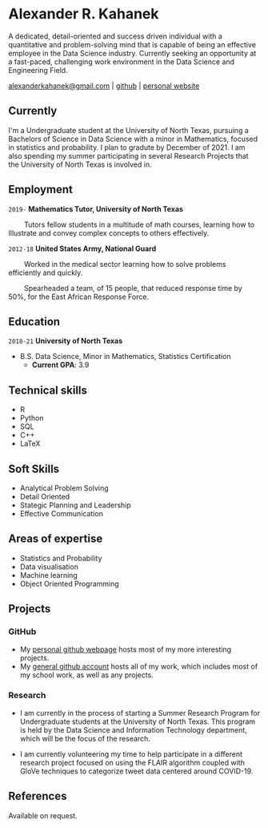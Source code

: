# Alexander R. Kahanek
A dedicated, detail-oriented and success driven individual with a quantitative and problem-solving mind that is capable of being an effective employee in the Data Science industry. Currently seeking an opportunity at a fast-paced, challenging work environment in the Data Science and Engineering Field.

<div id="webaddress">
<a href="mailto:alexanderkahanek@gmail.com">alexanderkahanek@gmail.com</a>
|
<i class="fa fa-github"></i> <a href="https://github.com/alexander-kahanek">github</a>
|
<i class="fa fa-twitter"></i> <a href="https://alexander-kahanek.github.io">personal website</a>
</div>


## Currently

I'm a Undergraduate student at the University of North Texas, pursuing a Bachelors of Science in Data Science with a minor in Mathematics, focused in statistics and probability. I plan to gradute by December of 2021. I am also spending my summer participating in several Research Projects that the University of North Texas is involved in.

## Employment

`2019-` 
__Mathematics Tutor, University of North Texas__ 

&nbsp; &nbsp; &nbsp; &nbsp; Tutors fellow students in a multitude of math courses, learning how to Illustrate and convey complex concepts to others effectively. 

`2012-18`
__United States Army, National Guard__ 

&nbsp; &nbsp; &nbsp; &nbsp; Worked in the medical sector learning how to solve problems efficiently and quickly. 

&nbsp; &nbsp; &nbsp; &nbsp; Spearheaded a team, of 15 people, that reduced response time by 50%, for the East African Response Force.

## Education

`2018-21`
__University of North Texas__

* B.S. Data Science, Minor in Mathematics, Statistics Certification
	- __Current GPA__: 3.9

## Technical skills

* R
* Python
* SQL
* C++
* LaTeX

## Soft Skills

* Analytical Problem Solving
* Detail Oriented
* Stategic Planning and Leadership
* Effective Communication

## Areas of expertise

* Statistics and Probability
* Data visualisation
* Machine learning
* Object Oriented Programming

## Projects

### GitHub

* My [personal github webpage](https://alexander-kahanek.github.io) hosts most of my more interesting projects.
* My [general github account](https://github.com/alexander-kahanek) hosts all of my work, which includes most of my school work, as well as any projects.

### Research

* I am currently in the process of starting a Summer Research Program for Undergraduate students at the University of North Texas. This program is held by the Data Science and Information Technology department, which will be the focus of the research.

* I am currently volunteering my time to help participate in a different research project focused on using the FLAIR algorithm coupled with GloVe techniques to categorize tweet data centered around COVID-19.

## References

Available on request.

